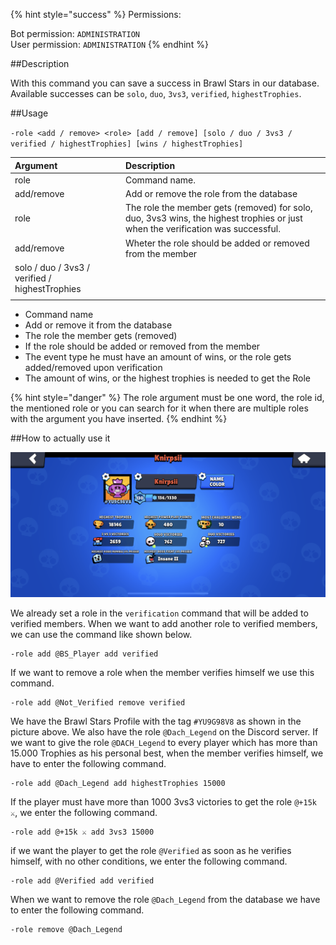 {% hint style="success" %}
Permissions:

Bot permission: `ADMINISTRATION`<br>User permission: `ADMINISTRATION`
{% endhint %}

##Description

With this command you can save a success in Brawl Stars in our database. Available successes can be `solo`, `duo`, `3vs3`, `verified`, `highestTrophies`.

##Usage

`-role <add / remove> <role> [add / remove] [solo / duo / 3vs3 / verified / highestTrophies] [wins / highestTrophies]`

| Argument | Description |
| :--- | :--- | 
| role | Command name. |
| add/remove | Add or remove the role from the database |
| role | The role the member gets (removed) for solo, duo, 3vs3 wins, the highest trophies or just when the verification was successful. |
| add/remove | Wheter the role should be added or removed from the member |
| solo / duo / 3vs3 / verified / highestTrophies |  |
|  |  |

- Command name
- Add or remove it from the database
- The role the member gets (removed)
- If the role should be added or removed from the member
- The event type he must have an amount of wins, or the role gets added/removed upon verification
- The amount of wins, or the highest trophies is needed to get the Role

{% hint style="danger" %}
The role argument must be one word, the role id, the mentioned role or you can search for it when there are multiple roles with the argument you have inserted.
{% endhint %}

##How to actually use it

![](../../assets/knirpsii_profile.png)

We already set a role in the `verification` command that will be added to verified members. When we want to add another role to verified members, we can use the command like shown below.

```
-role add @BS_Player add verified
```

If we want to remove a role when the member verifies himself we use this command.

```
-role add @Not_Verified remove verified
```

We have the Brawl Stars Profile with the tag `#YU9G98V8` as shown in the picture above. We also have the role `@Dach_Legend` on the Discord server. If we want to give the role `@DACH_Legend` to every player which has more than 15.000 Trophies as his personal best, when the member verifies himself, we have to enter the following command.

```
-role add @Dach_Legend add highestTrophies 15000
```

If the player must have more than 1000 3vs3 victories to get the role `@+15k ⚔`, we enter the following command.

```
-role add @+15k ⚔ add 3vs3 15000
```

if we want the player to get the role `@Verified` as soon as he verifies himself, with no other conditions, we enter the following command.

```
-role add @Verified add verified
```

When we want to remove the role `@Dach_Legend` from the database we have to enter the following command.

```
-role remove @Dach_Legend
```